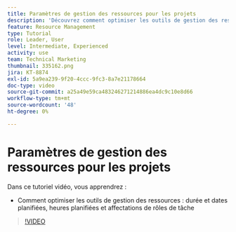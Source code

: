 ```yaml
---
title: Paramètres de gestion des ressources pour les projets
description: 'Découvrez comment optimiser les outils de gestion des ressources : durées et dates planifiées, heures planifiées et affectations de rôles de tâche.'
feature: Resource Management
type: Tutorial
role: Leader, User
level: Intermediate, Experienced
activity: use
team: Technical Marketing
thumbnail: 335162.png
jira: KT-8874
exl-id: 5a9ea239-9f20-4ccc-9fc3-8a7e21178664
doc-type: video
source-git-commit: a25a49e59ca483246271214886ea4dc9c10e8d66
workflow-type: tm+mt
source-wordcount: '48'
ht-degree: 0%

---
```


# Paramètres de gestion des ressources pour les projets

Dans ce tutoriel vidéo, vous apprendrez :

* Comment optimiser les outils de gestion des ressources : durée et dates planifiées, heures planifiées et affectations de rôles de tâche

>[!VIDEO](https://video.tv.adobe.com/v/335162/?quality=12&learn=on)
